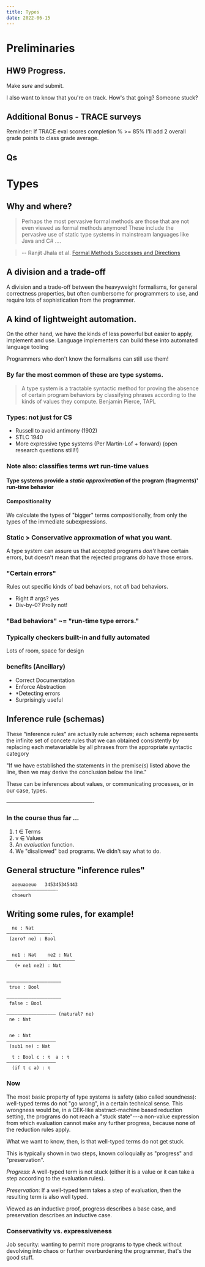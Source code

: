 ```yaml
---
title: Types
date: 2022-06-15
---
```


# Preliminaries

## HW9 Progress.

Make _sure_ and submit.

I also want to know that you're on track. How's that going? Someone stuck?

## Additional Bonus - TRACE surveys

Reminder: If TRACE eval scores completion % >= 85% I'll add 2 overall grade points to class grade average.

## Qs


# Types

## Why and where?

> Perhaps the most pervasive formal methods are those that are not
> even viewed as formal methods anymore! These include the pervasive
> use of static type systems in mainstream languages like Java and C#
> ....

> -- Ranjit Jhala et al. [Formal Methods Successes and
> Directions](https://ranjitjhala.github.io/static/nsf-workshop-report-summary.pdf)

## A division and a trade-off

A division and a trade-off between the heavyweight formalisms, for
general correctness properties, but often cumbersome for programmers
to use, and require lots of sophistication from the programmer.

## A kind of lightweight automation.

On the other hand, we have the kinds of less powerful but easier to
apply, implement and use. Language implementers can build these into
automated language tooling

Programmers who don't know the formalisms can still use them!

### By far the most common of these are type systems.

> A type system is a tractable syntactic method for proving the
> absence of certain program behaviors by classifying phrases
> according to the kinds of values they compute.
> Benjamin Pierce, TAPL

### Types: not just for CS

 - Russell to avoid antimony (1902)
 - STLC 1940
 - More expressive type systems (Per Martin-Lof + forward)
   (open research questions still!!)


### Note also: classifies terms wrt run-time values

#### Type systems provide a _static_ _approximation_ of the program (fragments)' run-time behavior

#### Compositionality

We calculate the types of "bigger" terms compositionally, from only
the types of the immediate subexpressions.

### Static > Conservative approxmation of what you want.

A type system can assure us that accepted programs *don't* have
certain errors, but doesn't mean that the rejected programs *do* have
those errors.

### "Certain errors"

Rules out specific kinds of bad behaviors, not *all* bad behaviors.

 - Right # args? yes
 - Div-by-0? Prolly not!

### "Bad behaviors" ~= "run-time type errors."

### Typically checkers built-in and fully automated

Lots of room, space for design

### benefits (Ancillary)
  - Correct Documentation
  - Enforce Abstraction
  - *Detecting errors
  - Surprisingly useful



## Inference rule (schemas)

These "inference rules" are actually rule *schemas*; each schema
represents the infinite set of concete rules that we can obtained
consistently by replacing each metavariable by all phrases from the
appropriate syntactic category

"If we have established the statements in the premise(s) listed above
the line, then we may derive the conclusion below the line."

These can be inferences about values, or communicating processes, or
in our case, types.

————————————————-

### In the course thus far ...

  1. t ∈ Terms
  2. v ∈ Values
  3. An *evaluation* function.
  4. We "disallowed" bad programs. We didn't say what to do.

## General structure "inference rules"

```
  aoeuaoeuo   345345345443
  ————————————————-
  choeurh
```

## Writing some rules, for example!

```
  ne : Nat
————————————————-
 (zero? ne) : Bool


  ne1 : Nat    ne2 : Nat
———————————————-—————————
   (+ ne1 ne2) : Nat


————————————————————
 true : Bool

————————————————————
 false : Bool

—————————————————— (natural? ne)
 ne : Nat


 ne : Nat
——————————————————
 (sub1 ne) : Nat

  t : Bool c : τ  a : τ
——————————————————
  (if t c a) : τ

```

### Now


The most basic property of type systems is safety (also called
soundness): well-typed terms do not "go wrong", in a certain technical
sense. This wrongness would be, in a CEK-like abstract-machine based
reduction setting, the programs do not reach a "stuck state"---a
non-value expression from which evaluation cannot make any further
progress, because none of the reduction rules apply.

What we want to know, then, is that well-typed terms do not get stuck.

This is typically shown in two steps, known colloquially as "progress"
and "preservation".


 *Progress*: A well-typed term is not stuck (either it is a value or
it can take a step according to the evaluation rules).

 *Preservation*: If a well-typed term takes a step of evaluation, then
the resulting term is also well typed.

Viewed as an inductive proof, progress describes a base case, and
preservation describes an inductive case.


### Conservativity vs. expressiveness

Job security: wanting to permit more programs to type check without
devolving into chaos or further overburdening the programmer, that's
the good stuff.
